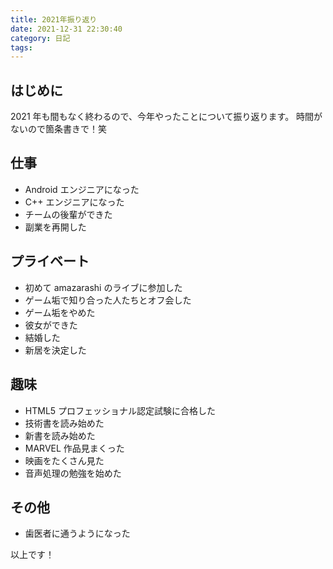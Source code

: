```yaml
---
title: 2021年振り返り
date: 2021-12-31 22:30:40
category: 日記
tags:
---
```


## はじめに

2021 年も間もなく終わるので、今年やったことについて振り返ります。
時間がないので箇条書きで！笑

<!-- more -->

## 仕事

- Android エンジニアになった
- C++ エンジニアになった
- チームの後輩ができた
- 副業を再開した

## プライベート

- 初めて amazarashi のライブに参加した
- ゲーム垢で知り合った人たちとオフ会した
- ゲーム垢をやめた
- 彼女ができた
- 結婚した
- 新居を決定した

## 趣味

- HTML5 プロフェッショナル認定試験に合格した
- 技術書を読み始めた
- 新書を読み始めた
- MARVEL 作品見まくった
- 映画をたくさん見た
- 音声処理の勉強を始めた

## その他

- 歯医者に通うようになった

以上です！
